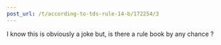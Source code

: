 ```yaml
---
post_url: /t/according-to-tds-rule-14-b/172254/3
---
```

I know this is obviously a joke but, is there a rule book by any chance ?